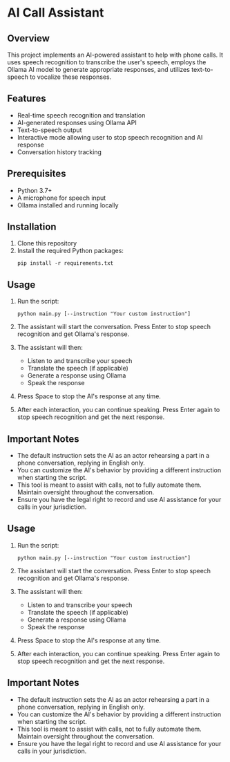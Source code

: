 # AI Call Assistant

## Overview

This project implements an AI-powered assistant to help with phone calls. It uses speech recognition to transcribe the user's speech, employs the Ollama AI model to generate appropriate responses, and utilizes text-to-speech to vocalize these responses.

## Features

- Real-time speech recognition and translation
- AI-generated responses using Ollama API
- Text-to-speech output
- Interactive mode allowing user to stop speech recognition and AI response
- Conversation history tracking

## Prerequisites

- Python 3.7+
- A microphone for speech input
- Ollama installed and running locally

## Installation

1. Clone this repository
2. Install the required Python packages:
   ```
   pip install -r requirements.txt
   ```

## Usage

1. Run the script:
   ```
   python main.py [--instruction "Your custom instruction"]
   ```

2. The assistant will start the conversation. Press Enter to stop speech recognition and get Ollama's response.

3. The assistant will then:
   - Listen to and transcribe your speech
   - Translate the speech (if applicable)
   - Generate a response using Ollama
   - Speak the response

4. Press Space to stop the AI's response at any time.

5. After each interaction, you can continue speaking. Press Enter again to stop speech recognition and get the next response.

## Important Notes

- The default instruction sets the AI as an actor rehearsing a part in a phone conversation, replying in English only.
- You can customize the AI's behavior by providing a different instruction when starting the script.
- This tool is meant to assist with calls, not to fully automate them. Maintain oversight throughout the conversation.
- Ensure you have the legal right to record and use AI assistance for your calls in your jurisdiction.

## Usage

1. Run the script:
   ```
   python main.py [--instruction "Your custom instruction"]
   ```

2. The assistant will start the conversation. Press Enter to stop speech recognition and get Ollama's response.

3. The assistant will then:
   - Listen to and transcribe your speech
   - Translate the speech (if applicable)
   - Generate a response using Ollama
   - Speak the response

4. Press Space to stop the AI's response at any time.

5. After each interaction, you can continue speaking. Press Enter again to stop speech recognition and get the next response.

## Important Notes

- The default instruction sets the AI as an actor rehearsing a part in a phone conversation, replying in English only.
- You can customize the AI's behavior by providing a different instruction when starting the script.
- This tool is meant to assist with calls, not to fully automate them. Maintain oversight throughout the conversation.
- Ensure you have the legal right to record and use AI assistance for your calls in your jurisdiction.
